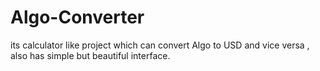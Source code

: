# Algo-Converter
its calculator like project which can convert Algo to USD and vice versa , also has simple but beautiful interface.
